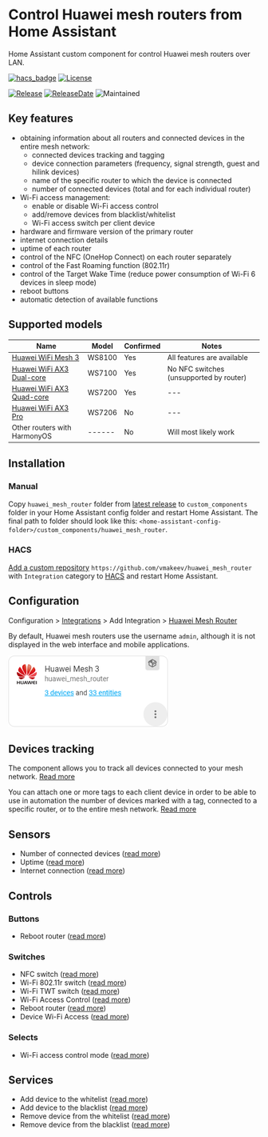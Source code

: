 # Control Huawei mesh routers from Home Assistant

Home Assistant custom component for control Huawei mesh routers over LAN.

[![hacs_badge](https://img.shields.io/badge/HACS-Custom-41BDF5.svg)](https://github.com/hacs/integration)
[![License](https://img.shields.io/github/license/vmakeev/huawei_mesh_router)](https://github.com/vmakeev/huawei_mesh_router/blob/master/LICENSE.md)

[![Release](https://img.shields.io/github/v/release/vmakeev/huawei_mesh_router)](https://github.com/vmakeev/huawei_mesh_router/releases/latest)
[![ReleaseDate](https://img.shields.io/github/release-date/vmakeev/huawei_mesh_router)](https://github.com/vmakeev/huawei_mesh_router/releases/latest)
![Maintained](https://img.shields.io/maintenance/yes/2022)

## Key features

- obtaining information about all routers and connected devices in the entire mesh network:
  - connected devices tracking and tagging
  - device connection parameters (frequency, signal strength, guest and hilink devices)
  - name of the specific router to which the device is connected
  - number of connected devices (total and for each individual router)
- Wi-Fi access management:
  - enable or disable Wi-Fi access control
  - add/remove devices from blacklist/whitelist
  - Wi-Fi access switch per client device
- hardware and firmware version of the primary router
- internet connection details
- uptime of each router
- control of the NFC (OneHop Connect) on each router separately
- control of the Fast Roaming function (802.11r)
- control of the Target Wake Time (reduce power consumption of Wi-Fi 6 devices in sleep mode)
- reboot buttons
- automatic detection of available functions

## Supported models

|                                        Name                                        |  Model | Confirmed |           Notes                         |
|------------------------------------------------------------------------------------|--------|-----------|-----------------------------------------|
| [Huawei WiFi Mesh 3](https://consumer.huawei.com/en/routers/wifi-mesh3/)           | WS8100 |    Yes    | All features are available              |
| [Huawei WiFi AX3 Dual-core](https://consumer.huawei.com/en/routers/ax3-dual-core/) | WS7100 |    Yes    | No NFC switches (unsupported by router) |
| [Huawei WiFi AX3 Quad-core](https://consumer.huawei.com/en/routers/ax3-quad-core/) | WS7200 |    Yes    | ---                                     |
| [Huawei WiFi AX3 Pro](https://consumer.huawei.com/en/routers/ax3-pro/)             | WS7206 |    No     | ---                                     |
| Other routers with HarmonyOS                                                       | ------ |    No     | Will most likely work                   

## Installation

### Manual

Copy `huawei_mesh_router` folder from [latest release](https://github.com/vmakeev/huawei_mesh_router/releases/latest) to `custom_components` folder in your Home Assistant config folder and restart Home Assistant. The final path to folder should look like this: `<home-assistant-config-folder>/custom_components/huawei_mesh_router`.

### HACS

[Add a custom repository](https://hacs.xyz/docs/faq/custom_repositories/) `https://github.com/vmakeev/huawei_mesh_router` with `Integration` category to [HACS](https://hacs.xyz/) and restart Home Assistant.

## Configuration

Configuration > [Integrations](https://my.home-assistant.io/redirect/integrations/) > Add Integration > [Huawei Mesh Router](https://my.home-assistant.io/redirect/config_flow_start/?domain=huawei_mesh_router)

By default, Huawei mesh routers use the username `admin`, although it is not displayed in the web interface and mobile applications.

![Integration](docs/images/integration.png)

## Devices tracking

The component allows you to track all devices connected to your mesh network. [Read more](docs/device-tracking.md)

You can attach one or more tags to each client device in order to be able to use in automation the number of devices marked with a tag, connected to a specific router, or to the entire mesh network. [Read more](docs/device-tags.md)

## Sensors

* Number of connected devices ([read more](docs/sensors.md#number-of-connected-devices))
* Uptime ([read more](docs/sensors.md#uptime))
* Internet connection ([read more](docs/sensors.md#internet-connection))

## Controls

### Buttons

* Reboot router ([read more](docs/controls.md#reboot))

### Switches

* NFC switch ([read more](docs/controls.md#nfc-switch))
* Wi-Fi 802.11r switch ([read more](docs/controls.md#wi-fi-80211r-switch))
* Wi-Fi TWT switch ([read more](docs/controls.md#wi-fi-6-twt-switch))
* Wi-Fi Access Control ([read more](docs/controls.md#wi-fi-access-control))
* Reboot router ([read more](docs/controls.md#reboot))
* Device Wi-Fi Access ([read more](docs/controls.md#device-wi-fi-access))

### Selects

* Wi-Fi access control mode ([read more](docs/controls.md#wi-fi-access-control-mode))

## Services

* Add device to the whitelist ([read more](docs/services.md#add-device-to-the-whitelist))
* Add device to the blacklist ([read more](docs/services.md#add-device-to-the-blacklist))
* Remove device from the whitelist ([read more](docs/services.md#remove-device-from-the-whitelist))
* Remove device from the blacklist ([read more](docs/services.md#remove-device-from-the-blacklist))
